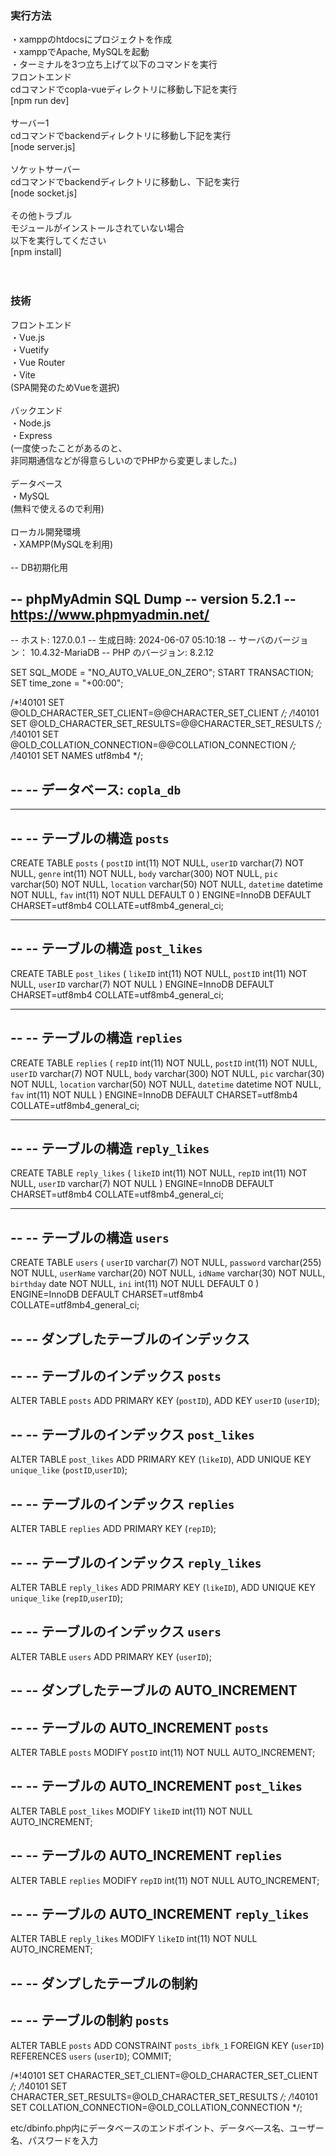 ### 実行方法 <br>
・xamppのhtdocsにプロジェクトを作成 <br>
・xamppでApache, MySQLを起動 <br>
・ターミナルを3つ立ち上げて以下のコマンドを実行 <br>
フロントエンド <br>
cdコマンドでcopla-vueディレクトリに移動し下記を実行 <br>
[npm run dev] <br>
<br>
サーバー1 <br>
cdコマンドでbackendディレクトリに移動し下記を実行 <br>
[node server.js] <br>
<br>
ソケットサーバー <br>
cdコマンドでbackendディレクトリに移動し、下記を実行 <br>
[node socket.js] <br>
<br>
その他トラブル <br>
モジュールがインストールされていない場合 <br>
以下を実行してください <br>
[npm install] <br>
<br>
<br>
### 技術<br>
フロントエンド<br>
・Vue.js<br>
・Vuetify<br>
・Vue Router<br>
・Vite<br>
(SPA開発のためVueを選択)<br>
<br>
バックエンド<br>
・Node.js<br>
・Express<br>
(一度使ったことがあるのと、<br>
非同期通信などが得意らしいのでPHPから変更しました。)<br>
<br>
データベース<br>
・MySQL<br>
(無料で使えるので利用)<br>
<br>
ローカル開発環境<br>
・XAMPP(MySQLを利用)<br>
<br>
-- DB初期化用

-- phpMyAdmin SQL Dump
-- version 5.2.1
-- https://www.phpmyadmin.net/
--
-- ホスト: 127.0.0.1
-- 生成日時: 2024-06-07 05:10:18
-- サーバのバージョン： 10.4.32-MariaDB
-- PHP のバージョン: 8.2.12

SET SQL_MODE = "NO_AUTO_VALUE_ON_ZERO";
START TRANSACTION;
SET time_zone = "+00:00";


/*!40101 SET @OLD_CHARACTER_SET_CLIENT=@@CHARACTER_SET_CLIENT */;
/*!40101 SET @OLD_CHARACTER_SET_RESULTS=@@CHARACTER_SET_RESULTS */;
/*!40101 SET @OLD_COLLATION_CONNECTION=@@COLLATION_CONNECTION */;
/*!40101 SET NAMES utf8mb4 */;

--
-- データベース: `copla_db`
--

-- --------------------------------------------------------

--
-- テーブルの構造 `posts`
--

CREATE TABLE `posts` (
  `postID` int(11) NOT NULL,
  `userID` varchar(7) NOT NULL,
  `genre` int(11) NOT NULL,
  `body` varchar(300) NOT NULL,
  `pic` varchar(50) NOT NULL,
  `location` varchar(50) NOT NULL,
  `datetime` datetime NOT NULL,
  `fav` int(11) NOT NULL DEFAULT 0
) ENGINE=InnoDB DEFAULT CHARSET=utf8mb4 COLLATE=utf8mb4_general_ci;

-- --------------------------------------------------------

--
-- テーブルの構造 `post_likes`
--

CREATE TABLE `post_likes` (
  `likeID` int(11) NOT NULL,
  `postID` int(11) NOT NULL,
  `userID` varchar(7) NOT NULL
) ENGINE=InnoDB DEFAULT CHARSET=utf8mb4 COLLATE=utf8mb4_general_ci;

-- --------------------------------------------------------

--
-- テーブルの構造 `replies`
--

CREATE TABLE `replies` (
  `repID` int(11) NOT NULL,
  `postID` int(11) NOT NULL,
  `userID` varchar(7) NOT NULL,
  `body` varchar(300) NOT NULL,
  `pic` varchar(30) NOT NULL,
  `location` varchar(50) NOT NULL,
  `datetime` datetime NOT NULL,
  `fav` int(11) NOT NULL
) ENGINE=InnoDB DEFAULT CHARSET=utf8mb4 COLLATE=utf8mb4_general_ci;

-- --------------------------------------------------------

--
-- テーブルの構造 `reply_likes`
--

CREATE TABLE `reply_likes` (
  `likeID` int(11) NOT NULL,
  `repID` int(11) NOT NULL,
  `userID` varchar(7) NOT NULL
) ENGINE=InnoDB DEFAULT CHARSET=utf8mb4 COLLATE=utf8mb4_general_ci;

-- --------------------------------------------------------

--
-- テーブルの構造 `users`
--

CREATE TABLE `users` (
  `userID` varchar(7) NOT NULL,
  `password` varchar(255) NOT NULL,
  `userName` varchar(20) NOT NULL,
  `idName` varchar(30) NOT NULL,
  `birthday` date NOT NULL,
  `ini` int(11) NOT NULL DEFAULT 0
) ENGINE=InnoDB DEFAULT CHARSET=utf8mb4 COLLATE=utf8mb4_general_ci;

--
-- ダンプしたテーブルのインデックス
--

--
-- テーブルのインデックス `posts`
--
ALTER TABLE `posts`
  ADD PRIMARY KEY (`postID`),
  ADD KEY `userID` (`userID`);

--
-- テーブルのインデックス `post_likes`
--
ALTER TABLE `post_likes`
  ADD PRIMARY KEY (`likeID`),
  ADD UNIQUE KEY `unique_like` (`postID`,`userID`);

--
-- テーブルのインデックス `replies`
--
ALTER TABLE `replies`
  ADD PRIMARY KEY (`repID`);

--
-- テーブルのインデックス `reply_likes`
--
ALTER TABLE `reply_likes`
  ADD PRIMARY KEY (`likeID`),
  ADD UNIQUE KEY `unique_like` (`repID`,`userID`);

--
-- テーブルのインデックス `users`
--
ALTER TABLE `users`
  ADD PRIMARY KEY (`userID`);

--
-- ダンプしたテーブルの AUTO_INCREMENT
--

--
-- テーブルの AUTO_INCREMENT `posts`
--
ALTER TABLE `posts`
  MODIFY `postID` int(11) NOT NULL AUTO_INCREMENT;

--
-- テーブルの AUTO_INCREMENT `post_likes`
--
ALTER TABLE `post_likes`
  MODIFY `likeID` int(11) NOT NULL AUTO_INCREMENT;

--
-- テーブルの AUTO_INCREMENT `replies`
--
ALTER TABLE `replies`
  MODIFY `repID` int(11) NOT NULL AUTO_INCREMENT;

--
-- テーブルの AUTO_INCREMENT `reply_likes`
--
ALTER TABLE `reply_likes`
  MODIFY `likeID` int(11) NOT NULL AUTO_INCREMENT;

--
-- ダンプしたテーブルの制約
--

--
-- テーブルの制約 `posts`
--
ALTER TABLE `posts`
  ADD CONSTRAINT `posts_ibfk_1` FOREIGN KEY (`userID`) REFERENCES `users` (`userID`);
COMMIT;

/*!40101 SET CHARACTER_SET_CLIENT=@OLD_CHARACTER_SET_CLIENT */;
/*!40101 SET CHARACTER_SET_RESULTS=@OLD_CHARACTER_SET_RESULTS */;
/*!40101 SET COLLATION_CONNECTION=@OLD_COLLATION_CONNECTION */;




etc/dbinfo.php内にデータベースのエンドポイント、データべ―ス名、ユーザー名、パスワードを入力
